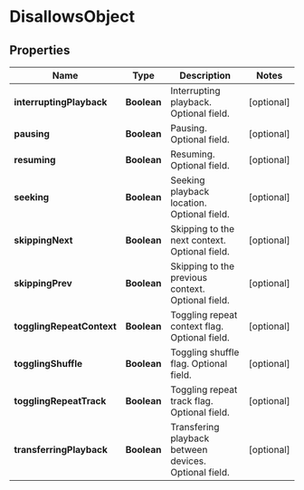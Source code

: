 # DisallowsObject

## Properties
Name | Type | Description | Notes
------------ | ------------- | ------------- | -------------
**interruptingPlayback** | **Boolean** | Interrupting playback. Optional field. |  [optional]
**pausing** | **Boolean** | Pausing. Optional field. |  [optional]
**resuming** | **Boolean** | Resuming. Optional field. |  [optional]
**seeking** | **Boolean** | Seeking playback location. Optional field. |  [optional]
**skippingNext** | **Boolean** | Skipping to the next context. Optional field. |  [optional]
**skippingPrev** | **Boolean** | Skipping to the previous context. Optional field. |  [optional]
**togglingRepeatContext** | **Boolean** | Toggling repeat context flag. Optional field. |  [optional]
**togglingShuffle** | **Boolean** | Toggling shuffle flag. Optional field. |  [optional]
**togglingRepeatTrack** | **Boolean** | Toggling repeat track flag. Optional field. |  [optional]
**transferringPlayback** | **Boolean** | Transfering playback between devices. Optional field. |  [optional]
